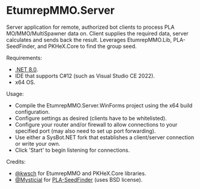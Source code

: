 # EtumrepMMO.Server

Server application for remote, authorized bot clients to process PLA MO/MMO/MultiSpawner data on. Client supplies the required data, server calculates and sends back the result.
Leverages EtumrepMMO.Lib, PLA-SeedFinder, and PKHeX.Core to find the group seed.

Requirements:
- [.NET 8.0](https://dotnet.microsoft.com/download/dotnet/8.0).
- IDE that supports C#12 (such as Visual Studio CE 2022).
- x64 OS.

Usage:
- Compile the EtumrepMMO.Server.WinForms project using the x64 build configuration.
- Configure settings as desired (clients have to be whitelisted).
- Configure your router and/or firewall to allow connections to your specified port (may also need to set up port forwarding).
- Use either a SysBot.NET fork that establishes a client/server connection or write your own.
- Click 'Start' to begin listening for connections.

Credits:
- [@kwsch](https://github.com/kwsch) for EtumrepMMO and PKHeX.Core libraries.
- [@Mysticial](https://github.com/Mysticial) for [PLA-SeedFinder](https://github.com/PokemonAutomation/Experimental) (uses BSD license).
